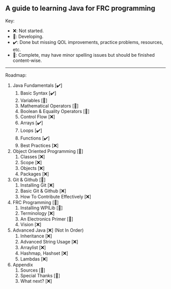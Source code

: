 ## A guide to learning Java for FRC programming

Key:

- ❌: Not started.
- 🚧: Developing.
- ✔️: Done but missing QOL improvements, practice problems, resources, etc.
- 🎉: Complete, may have minor spelling issues but should be finished content-wise.

______________________________________________________________________

Roadmap:

1. Java Fundamentals \[✔️\]
   1. Basic Syntax \[✔️\]
   2. Variables \[🎉\]
   3. Mathematical Operators \[🎉\]
   4. Boolean & Equality Operators \[🎉\]
   5. Control Flow \[❌\]
   6. Arrays \[✔️\]
   7. Loops \[✔️\]
   8. Functions \[✔️\]
   9. Best Practices \[❌\]
2. Object Oriented Programming \[🚧\]
   1. Classes \[❌\]
   2. Scope \[❌\]
   3. Objects \[❌\]
   4. Packages \[❌\]
3. Git & Github \[🚧\]
   1. Installing Git \[❌\]
   2. Basic Git & Github \[❌\]
   3. How To Contribute Effectively \[❌\]
4. FRC Programming \[🚧\]
   1. Installing WPILib \[🚧\]
   2. Terminology \[❌\]
   3. An Electronics Primer \[🚧\]
   4. Vision \[❌\]
5. Advanced Java \[❌\] (Not In Order)
   1. Inheritance \[❌\]
   2. Advanced String Usage \[❌\]
   3. Arraylist \[❌\]
   4. Hashmap, Hashset \[❌\]
   5. Lambdas \[❌\]
6. Appendix
   1. Sources \[🎉\]
   2. Special Thanks \[🎉\]
   3. What next? \[❌\]
   

